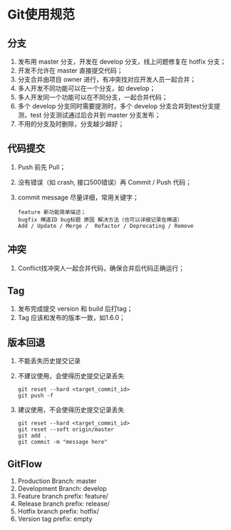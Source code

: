 # Git使用规范

## 分支
1. 发布用 master 分支，开发在 develop 分支，线上问题修复在 hotfix 分支；
2. 开发不允许在 master 直接提交代码；
3. 分支合并由项目 owner 进行，有冲突找对应开发人员一起合并；
4. 多人开发不同功能可以在一个分支，如 develop；
5. 多人开发同一个功能可以在不同分支，一起合并代码；
6. 多个 develop 分支同时需要提测时，多个 develop 分支合并到test分支提测，test 分支测试通过后合并到 master 分支发布；
7. 不用的分支及时删除，分支越少越好；

## 代码提交
1. Push 前先 Pull；
2. 没有错误（如 crash, 接口500错误）再 Commit / Push 代码；
3. commit message 尽量详细，常用关键字；

	```
	feature 新功能简单描述；
	bugfix 禅道ID bug标题 原因 解决方法（也可以详细记录在禅道）
	Add / Update / Merge / 	Refactor / Deprecating / Remove
	```

## 冲突
1. Conflict找冲突人一起合并代码，确保合并后代码正确运行；

## Tag
1. 发布完成提交 version 和 build 后打tag；
2. Tag 应该和发布的版本一致，如1.6.0；

## 版本回退
1. 不能丢失历史提交记录
2. 不建议使用，会使得历史提交记录丢失

	```
	git reset --hard <target_commit_id>
	git push -f
	```
3. 建议使用，不会使得历史提交记录丢失

	```
	git reset --hard <target_commit_id>
	git reset --soft origin/master
	git add .
	git commit -m "message here"
	```

## GitFlow
1. Production Branch: master
2. Development Branch: develop
3. Feature branch prefix: feature/
4. Release branch prefix: release/
5. Hotfix branch prefix: hotfix/
6. Version tag prefix: empty


